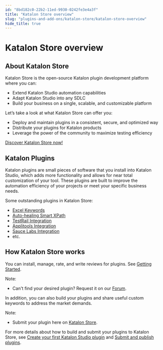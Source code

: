 ```yaml
---
id: "8bd182c0-22b2-11ed-9930-0242fe3e4a3f"
title: "Katalon Store overview"
slug: "plugins-and-add-ons/katalon-store/katalon-store-overview"
hide_title: true
---
```


# <a id="id_overview" class="anchor_top_offset"/><a id="ariaid-title1" class="anchor_top_offset"/><span xmlns="http://www.w3.org/1999/xhtml" className="ph">Katalon Store</span>  overview


## <a id="id_1" class="anchor_top_offset"/>About <span xmlns="http://www.w3.org/1999/xhtml" className="ph">Katalon Store</span> 

<p xmlns="http://www.w3.org/1999/xhtml" className="p"><span className="ph">Katalon Store</span> is the open-source Katalon plugin development   platform where you can:</p> 
<ul xmlns="http://www.w3.org/1999/xhtml" className="ul"><li className="li">Extend Katalon Studio automation capabilities</li><li className="li">Adapt Katalon Studio into any SDLC</li><li className="li">Build your business on a single, scalable, and customizable     platform</li></ul> 
<p xmlns="http://www.w3.org/1999/xhtml" className="p">Let’s take a look at what <span className="ph">Katalon Store</span> can offer you:</p> 
<ul xmlns="http://www.w3.org/1999/xhtml" className="ul"><li className="li">Deploy and maintain plugins in a consistent, secure, and     optimized way</li><li className="li">Distribute your plugins for Katalon products</li><li className="li">Leverage the power of the community to maximize testing     efficiency</li></ul> 
        
<p xmlns="http://www.w3.org/1999/xhtml" className="p"><a className="xref j-external-link" href="https://store.katalon.com" target="_blank">Discover Katalon Store     now!</a></p> 
      

## <a id="id_2" class="anchor_top_offset"/>Katalon Plugins

<p xmlns="http://www.w3.org/1999/xhtml" className="p">Katalon plugins are small pieces of software that you install   into Katalon Studio, which adds more functionality and allows for   near total customization of your tool. These plugins are built to   improve the automation efficiency of your projects or meet your   specific business needs.</p> 
<p xmlns="http://www.w3.org/1999/xhtml" className="p">Some outstanding plugins in <span className="ph">Katalon Store</span>:</p> 
<ul xmlns="http://www.w3.org/1999/xhtml" className="ul"><li className="li"><a className="xref j-external-link" href="https://store.katalon.com/product/34/Excel-Keywords" target="_blank">Excel       Keywords</a>   </li><li className="li"><a className="xref j-external-link" href="https://store.katalon.com/product/5/Auto-healing-Smart-XPath" target="_blank">Auto-healing       Smart XPath</a>   </li><li className="li"><a className="xref j-external-link" href="https://store.katalon.com/product/13/TestRail-Integration" target="_blank">TestRail       Integration</a>   </li><li className="li"><a className="xref j-external-link" href="https://store.katalon.com/product/44/Applitools-Integration" target="_blank">Applitools       Integration</a>   </li><li className="li"><a className="xref j-external-link" href="https://store.katalon.com/product/75/Sauce-Labs-Integration" target="_blank">Sauce       Labs Integration</a></li><li className="li">etc.</li></ul> 

## <a id="id_3" class="anchor_top_offset"/>How <span xmlns="http://www.w3.org/1999/xhtml" className="ph">Katalon Store</span>  works

<p xmlns="http://www.w3.org/1999/xhtml" className="p">You can install, manage, rate, and write reviews for plugins.   See <a className="xref" href="/plugins-and-add-ons/katalon-store/getting-started-with-katalon-store#id_7">Getting     Started</a>.</p> 
<div xmlns="http://www.w3.org/1999/xhtml" className="note note note_note"><span className="note__title">Note:</span> 
  <ul className="ul"><li className="li"><p className="p">Can't find your desired plugin? Request it on our <a className="xref j-external-link" href="https://forum.katalon.com/new-topic?category=plugin-platform" target="_blank">Forum</a>.</p></li></ul>
</div>
<p xmlns="http://www.w3.org/1999/xhtml" className="p">In addition, you can also build your plugins and share useful   custom keywords to address the market demands.</p> 
<div xmlns="http://www.w3.org/1999/xhtml" className="note note note_note"><span className="note__title">Note:</span> 
  <ul className="ul"><li className="li"><p className="p">Submit your plugin here on <a className="xref j-external-link" href="https://store.katalon.com/manage/publisher/upload-product" target="_blank">Katalon
          Store</a>.</p></li></ul>
</div>
<p xmlns="http://www.w3.org/1999/xhtml" className="p">For more details about how to build and submit your plugins to   <span className="ph">Katalon Store</span>, see <a className="xref" href="/plugins-and-add-ons/katalon-store/katalon-studio-plugins/create-your-first-katalon-studio-plugin">Create     your first Katalon Studio plugin</a> and <a className="xref" href="/plugins-and-add-ons/katalon-store/submit-and-publish-plugins/submit-and-publish-a-new-plugin-on-katalon-store">Submit     and publish plugins</a>.</p> 
